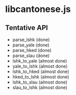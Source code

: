 # libcantonese.js

## Tentative API
* parse_lshk (done)
* parse_yale (done)
* parse_hked (done)
* parse_slau (done)
* lshk_to_yale (almost done)
* yale_to_lshk (almost done)
* lshk_to_hked (almost done)
* hked_to_lshk (almost done)
* lshk_to_slau (almost done)
* slau_to_lshk (almost done)
